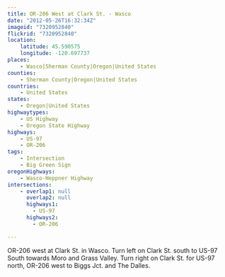 ```yaml
---
title: OR-206 West at Clark St. - Wasco
date: "2012-05-26T16:32:34Z"
imageid: "7320952840"
flickrid: "7320952840"
location:
    latitude: 45.590575
    longitude: -120.697737
places:
    - Wasco|Sherman County|Oregon|United States
counties:
    - Sherman County|Oregon|United States
countries:
    - United States
states:
    - Oregon|United States
highwaytypes:
    - US Highway
    - Oregon State Highway
highways:
    - US-97
    - OR-206
tags:
    - Intersection
    - Big Green Sign
oregonHighways:
    - Wasco-Heppner Highway
intersections:
    - overlap1: null
      overlap2: null
      highways1:
        - US-97
      highways2:
        - OR-206

---
```

OR-206 west at Clark St. in Wasco.  Turn left on Clark St. south to US-97 South towards Moro and Grass Valley.  Turn right on Clark St. for US-97 north, OR-206 west to Biggs Jct. and The Dalles.